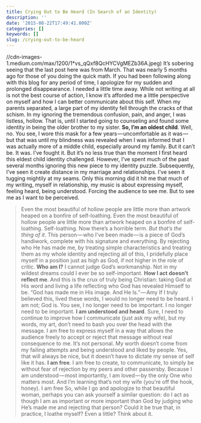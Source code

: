 ```yaml
---
title: Crying Out to Be Heard (In Search of an Identity)
description: ''
date: '2015-08-22T17:49:41.000Z'
categories: []
keywords: []
slug: /crying-out-to-be-heard
---
```

//cdn-images-1.medium.com/max/1200/1*vs_qQxf8QcHYCVgMEZb36A.jpeg)
It’s sobering seeing that the last post here was from March. That was nearly 5 months ago for those of you doing the quick math. If you had been following along with this blog for any period of time, I apologize for my sudden and prolonged disappearance. I needed a little time away. While not writing at all is not the best course of action, I know it’s afforded me a little perspective on myself and how I can better communicate about this self.
When my parents separated, a large part of my identity fell through the cracks of that schism. In my ignoring the tremendous confusion, pain, and anger, I was listless, hollow. That is, until I started going to counseling and found some identity in being the older brother to my sister.
**So, I’m an oldest child**. Well, no. You see, I wore this mask for a few years — uncomfortable as it was — but that was until my blindness was revealed when I was informed that I was actually more of a middle child, especially around my family. But it can’t be.
It was. I’ve fought it. But it’s no less true than the moment I first heard this eldest child identity challenged.
However, I’ve spent much of the past several months ignoring this new piece to my identity puzzle. Subsequently, I’ve seen it create distance in my marriage and relationships. I’ve seen it tugging mightily at my seams.
Only this morning did it hit me that much of my writing, myself in relationship, my music is about expressing myself, feeling heard, being understood. Forcing the audience to see me. But to see me as I want to be perceived.
> Even the most beautiful of hollow people are little more than artwork heaped on a bonfire of self-loathing.
Even the most beautiful of hollow people are little more than artwork heaped on a bonfire of self-loathing. Self-loathing. Now there’s a horrible term.
_But that’s the thing of it_. This person — who I’ve been made — is a piece of God’s handiwork, complete with his signature and everything. By rejecting who He has made me, by treating simple characteristics and treating them as my whole identity and rejecting all of this, I pridefully place myself in a position just as high as God, if not higher in the role of critic.
**Who am I?** I cannot judge God’s workmanship. Not in my wildest dreams could I ever be so self-important.
**How I act doesn’t reflect me**. And this is the crux of truly being Christian: taking God at His word and living a life reflecting who God has revealed Himself to be.
> “God has made me in His image. And He Is.” — Amy
If I truly believed this, lived these words, I would no longer need to be heard. I am not; God is. You see, I no longer need to be important.
> I no longer need to be important.
**I am understood and heard**. Sure, I need to continue to improve how I communicate (just ask my wife), but my words, my art, don’t need to bash you over the head with the message. I am free to express myself in a way that allows the audience freely to accept or reject that message without real consequence to me. It’s not personal.
My worth doesn’t come from my failing attempts and being understood and liked by people. Yes, that will always be nice, but it doesn’t have to dictate my sense of self like it has.
**I am free**. I am free to create, to communicate, to simply be without fear of rejection by my peers and other passersby. Because I am understood — most importantly, I am loved — by the only One who matters most. And I’m learning that’s not my wife (you’re off the hook, honey).
> I am free
So, while I go and apologize to that beautiful woman, perhaps you can ask yourself a similar question: do I act as though I am as important or more important than God by judging who He’s made me and rejecting that person? Could it be true that, in practice, I loathe myself? Even a little?
Think about it.
